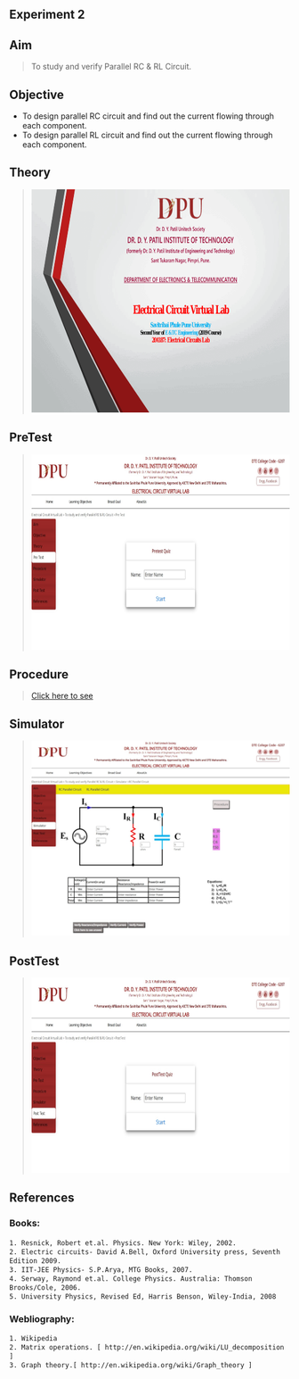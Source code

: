 
## Experiment 2
## Aim 
>To study and verify Parallel RC & RL Circuit.

## Objective
* To design parallel RC circuit and find out the current flowing through each component.
* To design parallel RL circuit and find out the current flowing through each component.
## Theory

><img height="400" alt="GIF" src="./theoryimage/exp2Theroy.gif" />

## PreTest
><img src="./theoryimage/pretestsnapshot.jpeg" alt="PreTest Quiz" style="height: 350px; width:710px;"/>


## Procedure
> [Click here to see](theoryimage/Procedure.pdf)

## Simulator
><img src="./theoryimage/simulatorsnap.jpeg" alt="PostTestQuiz" style="height: 350px; width:710px;"/>

## PostTest
><img src="./theoryimage/postestsnapshot.jpeg" alt="PostTestQuiz" style="height: 350px; width:710px;"/>


## References
### Books:
    1. Resnick, Robert et.al. Physics. New York: Wiley, 2002.
    2. Electric circuits- David A.Bell, Oxford University press, Seventh Edition 2009.
    3. IIT-JEE Physics- S.P.Arya, MTG Books, 2007.
    4. Serway, Raymond et.al. College Physics. Australia: Thomson Brooks/Cole, 2006.
    5. University Physics, Revised Ed, Harris Benson, Wiley-India, 2008
### Webliography:
    1. Wikipedia
    2. Matrix operations. [ http://en.wikipedia.org/wiki/LU_decomposition ]
    3. Graph theory.[ http://en.wikipedia.org/wiki/Graph_theory ]